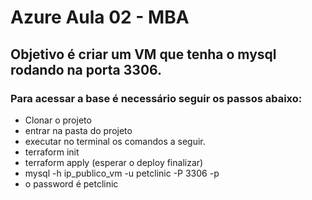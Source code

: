 # Azure Aula 02 - MBA

## Objetivo é criar um VM que tenha o mysql rodando na porta 3306.

### Para acessar a base é necessário seguir os passos abaixo:

* Clonar o projeto
* entrar na pasta do projeto
* executar no terminal os comandos a seguir.
* terraform init
* terraform apply (esperar o deploy finalizar)
* mysql -h ip_publico_vm -u petclinic -P 3306 -p
* o password é petclinic